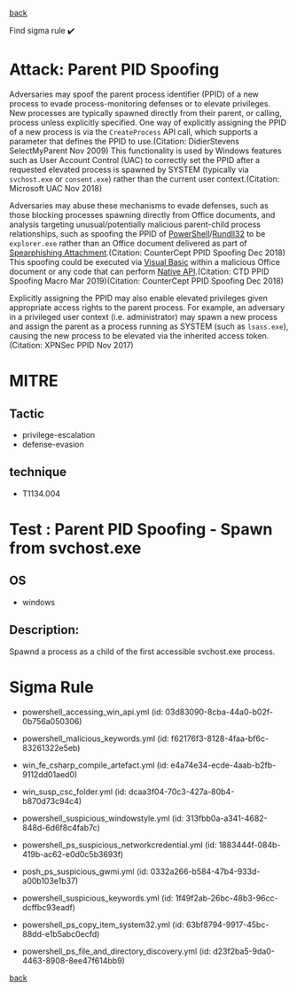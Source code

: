 
[back](../index.md)

Find sigma rule :heavy_check_mark: 

# Attack: Parent PID Spoofing 

Adversaries may spoof the parent process identifier (PPID) of a new process to evade process-monitoring defenses or to elevate privileges. New processes are typically spawned directly from their parent, or calling, process unless explicitly specified. One way of explicitly assigning the PPID of a new process is via the <code>CreateProcess</code> API call, which supports a parameter that defines the PPID to use.(Citation: DidierStevens SelectMyParent Nov 2009) This functionality is used by Windows features such as User Account Control (UAC) to correctly set the PPID after a requested elevated process is spawned by SYSTEM (typically via <code>svchost.exe</code> or <code>consent.exe</code>) rather than the current user context.(Citation: Microsoft UAC Nov 2018)

Adversaries may abuse these mechanisms to evade defenses, such as those blocking processes spawning directly from Office documents, and analysis targeting unusual/potentially malicious parent-child process relationships, such as spoofing the PPID of [PowerShell](https://attack.mitre.org/techniques/T1059/001)/[Rundll32](https://attack.mitre.org/techniques/T1218/011) to be <code>explorer.exe</code> rather than an Office document delivered as part of [Spearphishing Attachment](https://attack.mitre.org/techniques/T1566/001).(Citation: CounterCept PPID Spoofing Dec 2018) This spoofing could be executed via [Visual Basic](https://attack.mitre.org/techniques/T1059/005) within a malicious Office document or any code that can perform [Native API](https://attack.mitre.org/techniques/T1106).(Citation: CTD PPID Spoofing Macro Mar 2019)(Citation: CounterCept PPID Spoofing Dec 2018)

Explicitly assigning the PPID may also enable elevated privileges given appropriate access rights to the parent process. For example, an adversary in a privileged user context (i.e. administrator) may spawn a new process and assign the parent as a process running as SYSTEM (such as <code>lsass.exe</code>), causing the new process to be elevated via the inherited access token.(Citation: XPNSec PPID Nov 2017)

# MITRE
## Tactic
  - privilege-escalation
  - defense-evasion


## technique
  - T1134.004


# Test : Parent PID Spoofing - Spawn from svchost.exe
## OS
  - windows


## Description:
Spawnd a process as a child of the first accessible svchost.exe process.

# Sigma Rule
 - powershell_accessing_win_api.yml (id: 03d83090-8cba-44a0-b02f-0b756a050306)

 - powershell_malicious_keywords.yml (id: f62176f3-8128-4faa-bf6c-83261322e5eb)

 - win_fe_csharp_compile_artefact.yml (id: e4a74e34-ecde-4aab-b2fb-9112dd01aed0)

 - win_susp_csc_folder.yml (id: dcaa3f04-70c3-427a-80b4-b870d73c94c4)

 - powershell_suspicious_windowstyle.yml (id: 313fbb0a-a341-4682-848d-6d6f8c4fab7c)

 - powershell_ps_suspicious_networkcredential.yml (id: 1883444f-084b-419b-ac62-e0d0c5b3693f)

 - posh_ps_suspicious_gwmi.yml (id: 0332a266-b584-47b4-933d-a00b103e1b37)

 - powershell_suspicious_keywords.yml (id: 1f49f2ab-26bc-48b3-96cc-dcffbc93eadf)

 - powershell_ps_copy_item_system32.yml (id: 63bf8794-9917-45bc-88dd-e1b5abc0ecfd)

 - powershell_ps_file_and_directory_discovery.yml (id: d23f2ba5-9da0-4463-8908-8ee47f614bb9)



[back](../index.md)
